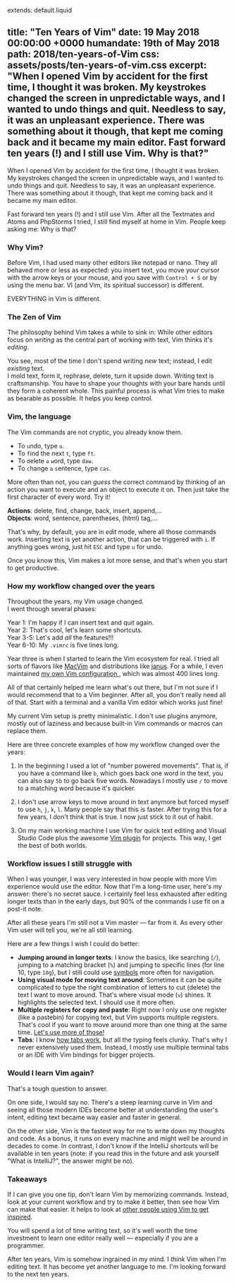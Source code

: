 extends: default.liquid

title:      "Ten Years of Vim"
date:       19 May 2018 00:00:00 +0000
humandate:  19th of May 2018
path:       2018/ten-years-of-Vim
css:        assets/posts/ten-years-of-vim.css
excerpt:    "When I opened Vim by accident for the first time, I thought it was broken. My keystrokes changed the screen in unpredictable ways, and I wanted to undo things and quit. Needless to say, it was an unpleasant experience. There was something about it though, that kept me coming back and it became my main editor. Fast forward ten years (!) and I still use Vim. Why is that?"
---

<div class="vim">
<div class="cursor"></div>
</div>

When I opened Vim by accident for the first time, I thought it was broken.
My keystrokes changed the screen in unpredictable ways, and I wanted to undo things and quit.
Needless to say, it was an unpleasant experience.  
There was something about it though, that kept me coming back and it became my main editor.

Fast forward ten years (!) and I still use Vim.
After all the Textmates and Atoms and PhpStorms I tried, I still find myself at home in Vim.
People keep asking me: Why is that?

### Why Vim?

Before Vim, I had used many other editors like notepad or nano. They all behaved more or less as expected: you insert text, you move your cursor with the arrow keys or your mouse, and you save with `Control + S` or by using the menu bar. VI (and Vim, its spiritual successor) is different.

EVERYTHING in Vim is different.

### The Zen of Vim

The philosophy behind Vim takes a while to sink in: 
While other editors focus on _writing_ as the central part of working with text, Vim thinks it's _editing_.

You see, most of the time I don't spend writing *new* text; instead, I edit *existing* text.  
I mold text, form it, rephrase, delete, turn it upside down.
Writing text is craftsmanship. You have to shape your thoughts with your bare hands until they form a coherent whole.
This painful process is what Vim tries to make as bearable as possible. It helps you keep control.

### Vim, the language

The Vim commands are not cryptic, you already know them.

* To `u`ndo, type `u`.
* To `f`ind the next `t`, type `ft`.
* To `d`elete `a` `w`ord, type `daw`.
* To `c`hange `a` `s`entence, type `cas`.

More often than not, you can *guess* the correct command by thinking of an action you want to execute and an object to execute it on.
Then just take the first character of every word. Try it!

**Actions**: delete, find, change, back, insert, append,...  
**Objects**: word, sentence, parentheses, (html) tag,...  

That's why, by default, you are in *edit* mode, where all those commands work. Inserting text is yet another action, that can be triggered with `i`.
If anything goes wrong, just hit `ESC` and type `u` for undo.

Once you know this, Vim makes a lot more sense, and that's when you start to get productive.

### How my workflow changed over the years

Throughout the years, my Vim usage changed.  
I went through several phases:

Year 1: I'm happy if I can insert text and quit again.  
Year 2: That's cool, let's learn some shortcuts.  
Year 3-5: Let's add *all* the features!!!   
Year 6-10: My `.vimrc` is five lines long.  

Year three is when I started to learn the Vim ecosystem for real.
I tried all sorts of flavors like [MacVim](http://macVim-dev.github.io/macVim/) and distributions like [janus](https://github.com/carlhuda/janus).
For a while, I even maintained [my own Vim configuration
](https://github.com/mre/dotVim/blob/master/.vimrc), which was almost 400 lines long.

All of that certainly helped me learn what's out there, but I'm not sure if I would recommend that to a Vim beginner.
After all, you don't really need all of that. Start with a terminal and a vanilla Vim editor which works just fine!

My current Vim setup is pretty minimalistic. I don't use plugins anymore, mostly out of laziness and because built-in Vim commands or macros can replace them.

Here are three concrete examples of how my workflow changed over the years:

1. In the beginning I used a lot of "number powered movements". That is, if you have a command like `b`, which goes back one word in the text, you can also say `5b` to go back five words. Nowadays I mostly use `/` to move to a matching word because it's quicker.

2. I don't use arrow keys to move around in text anymore but forced myself to use `h`, `j`, `k`, `l`. Many people say that this is faster. After trying this for a few years, I don't think that is true. I now just stick to it out of habit.

3. On my main working machine I use Vim for quick text editing and Visual Studio Code plus the awesome [Vim plugin](https://github.com/VSCodeVim/Vim) for projects. This way, I get the best of both worlds.

### Workflow issues I still struggle with

When I was younger, I was very interested in how people with more Vim experience would use the editor.
Now that I'm a long-time user, here's my answer: there's no secret sauce.
I certainly feel less exhausted after editing longer texts than in the early days, but 90% of the commands I use fit on a post-it note.

After all these years I'm still not a Vim master &mdash; far from it. 
As every other Vim user will tell you, we're all still learning. 

Here are a few things I wish I could do better:

* **Jumping around in longer texts**: I know the basics, like searching (`/`), jumping to a matching bracket (`%`) and jumping to specific lines (for line 10, type `10g`), but I still could use [symbols](https://en.wikipedia.org/wiki/Symbol_(programming)) more often for navigation.
* **Using visual mode for moving text around**: Sometimes it can be quite complicated to type the right combination of letters to cut (delete) the text I want to move around. That's where visual mode (`v`) shines. It highlights the selected text. I should use it more often.
* **Multiple registers for copy and paste**: Right now I only use one register (like a pastebin) for copying text, but Vim supports multiple registers. That's cool if you want to move around more than one thing at the same time. [Let's use more of those!](http://Vim.wikia.com/wiki/Copy,_cut_and_paste)
* **Tabs**: I know [how tabs work](http://Vim.wikia.com/wiki/Using_tab_pages), but all the typing feels clunky. That's why I never extensively used them. Instead, I mostly use multiple terminal tabs or an IDE with Vim bindings for bigger projects.


### Would I learn Vim again?

That's a tough question to answer.

On one side, I would say no. 
There's a steep learning curve in Vim and seeing all those modern IDEs become better at understanding the user's intent, editing text became way easier and faster in general.

On the other side, Vim is the fastest way for me to write down my thoughts and code. As a bonus, it runs on every machine and might well be around in decades to come. In contrast, I don't know if the IntelliJ shortcuts will be available in ten years (note: if you read this in the future and ask yourself "What is IntelliJ?", the answer might be no).

### Takeaways

If I can give you one tip, don't learn Vim by memorizing commands. Instead, look at your current workflow and try to make it better, then see how Vim can make that easier. It helps to look at [other people using Vim to get inspired](https://youtu.be/yG-UaBJXZ80?t=43m12s).

You will spend a lot of time writing text, so it's well worth the time investment to learn one editor really well &mdash; especially if you are a programmer.

After ten years, Vim is somehow ingrained in my mind. I *think* Vim when I'm editing text. It has become yet another language to me. I'm looking forward to the next ten years.





